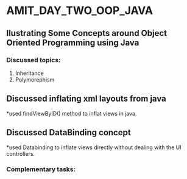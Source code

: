 # AMIT_DAY_TWO_OOP_JAVA
## Ilustrating Some Concepts around Object Oriented Programming using Java
### Discussed topics:
1. Inheritance
2. Polymorephism
## Discussed inflating xml layouts from java
*used findViewByID() method to inflat views in java.
## Discussed DataBinding concept
*used Databinding to inflate views directly without dealing with the UI controllers.
### Complementary tasks:
